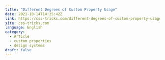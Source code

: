 ```yaml
---
title: "Different Degrees of Custom Property Usage"
date: 2021-10-14T14:35:42Z
link: https://css-tricks.com/different-degrees-of-custom-property-usage/?utm_medium=RSS&utm_source=news.12bit.vn
site: css-tricks.com
language: English
category:
  - Article
  - custom properties
  - design systems
draft: false
---
```

